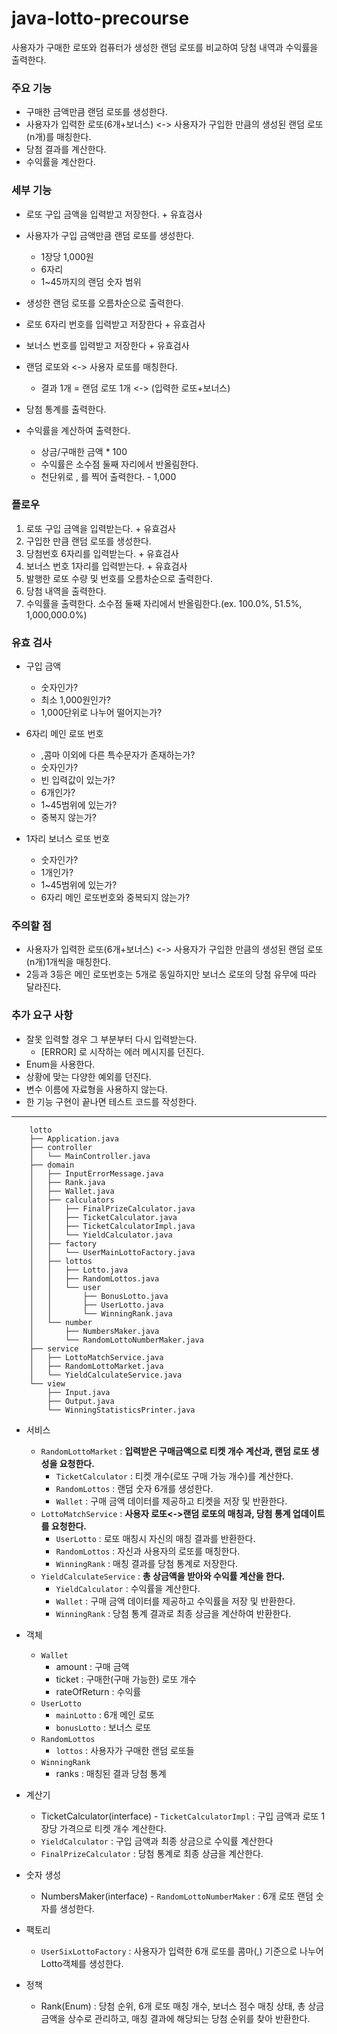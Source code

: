 # java-lotto-precourse

사용자가 구매한 로또와 컴퓨터가 생성한 랜덤 로또를 비교하여 당첨 내역과 수익률을 출력한다.

### 주요 기능

- 구매한 금액만큼 랜덤 로또를 생성한다.
- 사용자가 입력한 로또(6개+보너스) <-> 사용자가 구입한 만큼의 생성된 랜덤 로또(n개)를 매칭한다.
- 당첨 결과를 계산한다.
- 수익률을 계산한다.

### 세부 기능

- 로또 구입 금액을 입력받고 저장한다. + 유효검사

- 사용자가 구입 금액만큼 랜덤 로또를 생성한다.
    - 1장당 1,000원
    - 6자리
    - 1~45까지의 랜덤 숫자 범위
- 생성한 랜덤 로또를 오름차순으로 출력한다.

- 로또 6자리 번호를 입력받고 저장한다 + 유효검사
- 보너스 번호를 입력받고 저장한다 + 유효검사

- 랜덤 로또와 <-> 사용자 로또를 매칭한다.
    - 결과 1개 = 랜덤 로또 1개 <-> (입력한 로또+보너스)
- 당첨 통계를 출력한다.


- 수익률을 계산하여 출력한다.
    - 상금/구매한 금액 * 100
    - 수익률은 소수점 둘째 자리에서 반올림한다.
    - 천단위로 , 를 찍어 출력한다. - 1,000

### 플로우

1. 로또 구입 금액을 입력받는다. + 유효검사
2. 구입한 만큼 랜덤 로또를 생성한다.
3. 당첨번호 6자리를 입력받는다. + 유효검사
4. 보너스 번호 1자리를 입력받는다. + 유효검사
4. 발행한 로또 수량 및 번호를 오름차순으로 출력한다.
5. 당첨 내역을 출력한다.
6. 수익률을 출력한다. 소수점 둘째 자리에서 반올림한다.(ex. 100.0%, 51.5%, 1,000,000.0%)

### 유효 검사

- 구입 금액
    - 숫자인가?
    - 최소 1,000원인가?
    - 1,000단위로 나누어 떨어지는가?

- 6자리 메인 로또 번호
    - ,콤마 이외에 다른 특수문자가 존재하는가?
    - 숫자인가?
    - 빈 입력값이 있는가?
    - 6개인가?
    - 1~45범위에 있는가?
    - 중복지 않는가?

- 1자리 보너스 로또 번호
    - 숫자인가?
    - 1개인가?
    - 1~45범위에 있는가?
    - 6자리 메인 로또번호와 중복되지 않는가?

### 주의할 점

- 사용자가 입력한 로또(6개+보너스) <-> 사용자가 구입한 만큼의 생성된 랜덤 로또(n개)1개씩을 매칭한다.
- 2등과 3등은 메인 로또번호는 5개로 동일하지만 보너스 로또의 당첨 유무에 따라 달라진다.

### 추가 요구 사항

- 잘못 입력할 경우 그 부분부터 다시 입력받는다.
    - [ERROR] 로 시작하는 에러 메시지를 던진다.
- Enum을 사용한다.
- 상황에 맞는 다양한 예외를 던진다.
- 변수 이름에 자료형을 사용하지 않는다.
- 한 기능 구현이 끝나면 테스트 코드를 작성한다.

---

```
    lotto
    ├── Application.java
    ├── controller
    │   └── MainController.java
    ├── domain
    │   ├── InputErrorMessage.java
    │   ├── Rank.java
    │   ├── Wallet.java
    │   ├── calculators
    │   │   ├── FinalPrizeCalculator.java
    │   │   ├── TicketCalculator.java
    │   │   ├── TicketCalculatorImpl.java
    │   │   └── YieldCalculator.java
    │   ├── factory
    │   │   └── UserMainLottoFactory.java
    │   ├── lottos
    │   │   ├── Lotto.java
    │   │   ├── RandomLottos.java
    │   │   └── user
    │   │       ├── BonusLotto.java
    │   │       ├── UserLotto.java
    │   │       └── WinningRank.java
    │   └── number
    │       ├── NumbersMaker.java
    │       └── RandomLottoNumberMaker.java
    ├── service
    │   ├── LottoMatchService.java
    │   ├── RandomLottoMarket.java
    │   └── YieldCalculateService.java
    └── view
        ├── Input.java
        ├── Output.java
        └── WinningStatisticsPrinter.java
```

- 서비스
    - `RandomLottoMarket` : **입력받은 구매금액으로 티켓 개수 계산과, 랜덤 로또 생성을 요청한다.**
        - `TicketCalculator` : 티켓 개수(로또 구매 가능 개수)를 계산한다.
        - `RandomLottos` : 랜덤 숫자 6개를 생성한다.
        - `Wallet` : 구매 금액 데이터를 제공하고 티켓을 저장 및 반환한다.
    - `LottoMatchService` : **사용자 로또<->랜덤 로또의 매칭과, 당첨 통계 업데이트를 요청한다.**
        - `UserLotto` : 로또 매칭시 자신의 매칭 결과를 반환한다.
        - `RandomLottos` : 자신과 사용자의 로또를 매칭한다.
        - `WinningRank` : 매칭 결과를 당첨 통계로 저장한다.
    - `YieldCalculateService` : **총 상금액을 받아와 수익률 계산을 한다.**
        - `YieldCalculator` : 수익률을 계산한다.
        - `Wallet` : 구매 금액 데이터를 제공하고 수익률을 저장 및 반환한다.
        - `WinningRank` : 당첨 통계 결과로 최종 상금을 계산하여 반환한다.

- 객체
    - `Wallet`
        - amount : 구매 금액
        - ticket : 구매한(구매 가능한) 로또 개수
        - rateOfReturn : 수익률
    - `UserLotto`
        - `mainLotto` : 6개 메인 로또
        - `bonusLotto` : 보너스 로또
    - `RandomLottos`
        - `lottos` : 사용자가 구매한 랜덤 로또들
    - `WinningRank`
        - ranks : 매칭된 결과 당첨 통계

- 계산기
    - TicketCalculator(interface) - `TicketCalculatorImpl` : 구입 금액과 로또 1장당 가격으로 티켓 개수 계산한다.
    - `YieldCalculator` : 구입 금액과 최종 상금으로 수익률 계산한다
    - `FinalPrizeCalculator` : 당첨 통계로 최종 상금을 계산한다.

- 숫자 생성
    - NumbersMaker(interface) - `RandomLottoNumberMaker` : 6개 로또 랜덤 숫자를 생성한다.

- 팩토리
    - `UserSixLottoFactory` : 사용자가 입력한 6개 로또를 콤마(,) 기준으로 나누어 Lotto객체를 생성한다.

- 정책
    - Rank(Enum) : 당첨 순위, 6개 로또 매칭 개수, 보너스 점수 매칭 상태, 총 상금 금액을 상수로 관리하고, 매칭 결과에 해당되는 당첨 순위를 찾아 반환한다.




